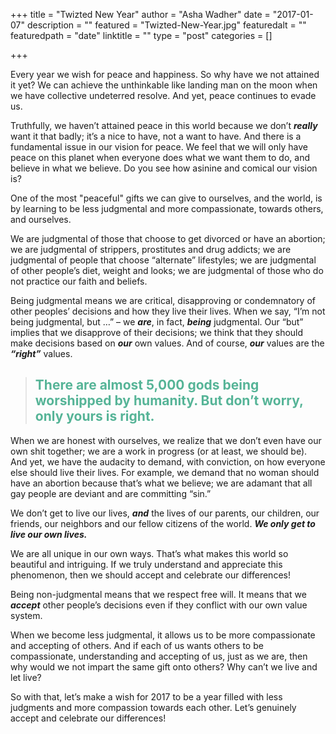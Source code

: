 +++
title = "Twizted New Year"
author = "Asha Wadher"
date = "2017-01-07"
description = ""
featured = "Twizted-New-Year.jpg"
featuredalt = ""
featuredpath = "date"
linktitle = ""
type = "post"
categories = []

+++


Every year we wish for peace and happiness. So why have we not attained it yet? We can achieve the unthinkable like landing man on the moon when we have collective undeterred resolve. And yet, peace continues to evade us.<!--more-->

Truthfully, we haven’t attained peace in this world because we don’t <strong><i>really</i></strong> want it that badly; it’s a nice to have, not a want to have. And there is a fundamental issue in our vision for peace. We feel that we will only have peace on this planet when everyone does what we want them to do, and believe in what we believe. Do you see how asinine and comical our vision is?

One of the most "peaceful" gifts we can give to ourselves, and the world, is by learning to be less judgmental and more compassionate, towards others, and ourselves.

We are judgmental of those that choose to get divorced or have an abortion; we are judgmental of strippers, prostitutes and drug addicts; we are judgmental of people that choose “alternate” lifestyles; we are judgmental of other people’s diet, weight and looks; we are judgmental of those who do not practice our faith and beliefs.

Being judgmental means we are critical, disapproving or condemnatory of other peoples’ decisions and how they live their lives. When we say, “I’m not being judgmental, but …” – we <strong><i>are</i></strong>, in fact, <strong><i>being</i></strong> judgmental. Our “but” implies that we disapprove of their decisions; we think that they should make decisions based on <strong><i>our</i></strong> own values. And of course, <strong><i>our</i></strong> values are the <strong><i>“right”</i></strong> values.


<blockquote><h2 class="bigger" style="color:rgba(86,180,151,1);">There are almost 5,000 gods being <br>
  worshipped by humanity. But don’t worry, only yours is right.</h2>
</blockquote>


When we are honest with ourselves, we realize that we don’t even have our own shit together; we are a work in progress (or at least, we should be). And yet, we have the audacity to demand, with conviction, on how everyone else should live their lives. For example, we demand that no woman should have an abortion because that’s what we believe; we are adamant that all gay people are deviant and are committing “sin.”

We don’t get to live our lives, <strong><i>and</i></strong> the lives of our parents, our children, our friends, our neighbors and our fellow citizens of the world. <strong><i>We only get to live our own lives.</i></strong>

We are all unique in our own ways. That’s what makes this world so beautiful and intriguing. If we truly understand and appreciate this phenomenon, then we should accept and celebrate our differences!

Being non-judgmental means that we respect free will. It means that we <strong><i>accept</i></strong> other people’s decisions even if they conflict with our own value system.

When we become less judgmental, it allows us to be more compassionate and accepting of others. And if each of us wants others to be compassionate, understanding and accepting of us, just as we are, then why would we not impart the same gift onto others? Why can’t we live and let live?

So with that, let’s make a wish for 2017 to be a year filled with less judgments and more compassion towards each other. Let’s genuinely accept and celebrate our differences!



<br>
